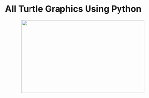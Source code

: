 # All Turtle Graphics Using Python


<p></p><div class="separator" style="clear: both; text-align: center;"><a href="https://github.com/Strix2109" style="margin-left: 1em; margin-right: 1em;" target="_blank"><img border="0" data-original-height="855" data-original-width="1440" height="238" src="https://1.bp.blogspot.com/-QnOslH-Ssas/YQ1RpRwLEvI/AAAAAAAAAkg/KpYPmiXFZQso3JkSkwiflLh3hGLMSeZZQCNcBGAsYHQ/w400-h238/IMG_20210806_204053.jpg" width="400" /></a></div><br />&nbsp;<p></p>

